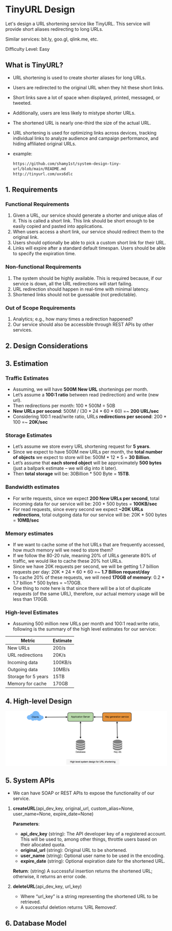# TinyURL Design

Let's design a URL shortening service like TinyURL. This service will provide short aliases redirecting to long URLs. 

Similar services: bit.ly, goo.gl, qlink.me, etc.

Difficulty Level: Easy 

## What is TinyURL?

* URL shortening is used to create shorter aliases for long URLs.
* Users are redirected to the original URL when they hit these short links.
* Short links save a lot of space when displayed, printed, messaged, or tweeted.
* Additionally, users are less likely to mistype shorter URLs.
* The shortened URL is nearly one-third the size of the actual URL.
* URL shortening is used for optimizing links across devices, tracking individual links to analyze audience and campaign performance, and hiding affiliated original URLs.
* example:
      
      https://github.com/shamy1st/system-design-tiny-url/blob/main/README.md
      http://tinyurl.com/uxs6dlc

## 1. Requirements

### Functional Requirements

1. Given a URL, our service should generate a shorter and unique alias of it. This is called a short link. This link should be short enough to be easily copied and pasted into applications.
2. When users access a short link, our service should redirect them to the original link.
3. Users should optionally be able to pick a custom short link for their URL.
4. Links will expire after a standard default timespan. Users should be able to specify the expiration time.

### Non-functional Requirements

1. The system should be highly available. This is required because, if our service is down, all the URL redirections will start failing.
2. URL redirection should happen in real-time with minimal latency.
3. Shortened links should not be guessable (not predictable).

### Out of Scope Requirements

1. Analytics; e.g., how many times a redirection happened?
2. Our service should also be accessible through REST APIs by other services.

## 2. Design Considerations

## 3. Estimation

### Traffic Estimates

* Assuming, we will have **500M New URL** shortenings per month.
* Let’s assume a **100:1 ratio** between read (redirection) and write (new url).
* Then redirections per month: 100 * 500M = 50B
* **New URLs per second**: 500M / (30 * 24 * 60 * 60) =~ **200 URL/sec**
* Considering 100:1 read/write ratio, URLs **redirections per second**: 200 * 100 =~ **20K/sec**

### Storage Estimates

* Let’s assume we store every URL shortening request for **5 years**.
* Since we expect to have 500M new URLs per month, the **total number of objects** we expect to store will be: 500M * 12 * 5 = **30 Billion**.
* Let’s assume that **each stored object** will be approximately **500 bytes** (just a ballpark estimate – we will dig into it later).
* Then **total storage** will be: 30Billion * 500 Byte = **15TB**.

### Bandwidth estimates

* For write requests, since we expect **200 New URLs per second**, total incoming data for our service will be: 200 * 500 bytes = **100KB/sec**
* For read requests, since every second we expect **~20K URLs redirections**, total outgoing data for our service will be: 20K * 500 bytes = **10MB/sec**

### Memory estimates

* If we want to cache some of the hot URLs that are frequently accessed, how much memory will we need to store them?
* If we follow the 80-20 rule, meaning 20% of URLs generate 80% of traffic, we would like to cache these 20% hot URLs.
* Since we have 20K requests per second, we will be getting 1.7 billion requests per day: 20K * 24 * 60 * 60 =~ **1.7 Billion request/day**
* To cache 20% of these requests, we will need **170GB of memory**: 0.2 * 1.7 billion * 500 bytes = ~170GB.
* One thing to note here is that since there will be a lot of duplicate requests (of the same URL), therefore, our actual memory usage will be less than 170GB.

### High-level Estimates

* Assuming 500 million new URLs per month and 100:1 read:write ratio, following is the summary of the high level estimates for our service:

Metric              | Estimate
--------------------|---------
New URLs            | 200/s
URL redirections    | 20K/s
Incoming data       | 100KB/s
Outgoing data       | 10MB/s
Storage for 5 years | 15TB
Memory for cache    | 170GB

## 4. High-level Design

![](https://github.com/shamy1st/system-design-tiny-url/blob/main/hld.png)

## 5. System APIs

* We can have SOAP or REST APIs to expose the functionality of our service.

1. **createURL**(api_dev_key, original_url, custom_alias=None, user_name=None, expire_date=None)

      **Parameters**:
      * **api_dev_key** (string): The API developer key of a registered account. This will be used to, among other things, throttle users based on their allocated quota.
      * **original_url** (string): Original URL to be shortened.
      * **user_name** (string): Optional user name to be used in the encoding.
      * **expire_date** (string): Optional expiration date for the shortened URL.

      **Return**: (string)
      A successful insertion returns the shortened URL; otherwise, it returns an error code.

2. **deleteURL**(api_dev_key, url_key)

      * Where “url_key” is a string representing the shortened URL to be retrieved. 
      * A successful deletion returns ‘URL Removed’.

## 6. Database Model
